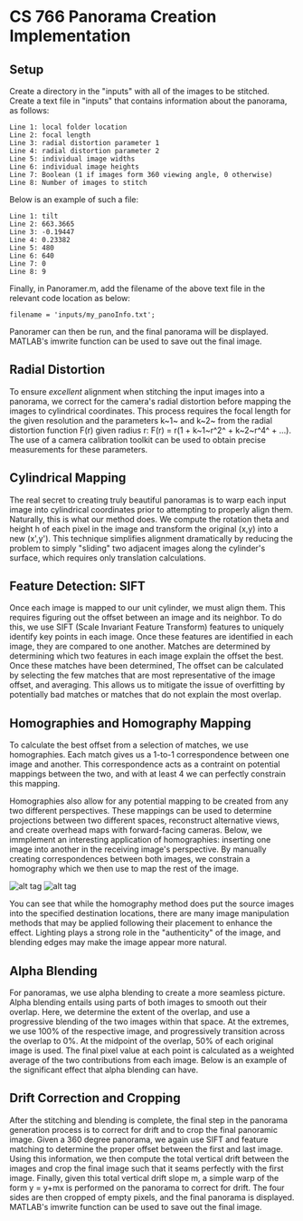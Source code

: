 # CS 766 Panorama Creation Implementation

## Setup
Create a directory in the "inputs" with all of the images to be stitched.
Create a text file in "inputs" that contains information about the panorama, as follows:

    Line 1: local folder location
    Line 2: focal length
    Line 3: radial distortion parameter 1
    Line 4: radial distortion parameter 2
    Line 5: individual image widths
    Line 6: individual image heights
    Line 7: Boolean (1 if images form 360 viewing angle, 0 otherwise)
    Line 8: Number of images to stitch
    
  
Below is an example of such a file:

    Line 1: tilt
    Line 2: 663.3665
    Line 3: -0.19447
    Line 4: 0.23382
    Line 5: 480
    Line 6: 640
    Line 7: 0
    Line 8: 9

Finally, in Panoramer.m, add the filename of the above text file in the relevant code location as below:

    filename = 'inputs/my_panoInfo.txt';

Panoramer can then be run, and the final panorama will be displayed. MATLAB's imwrite function can be used to save out the final image.

## Radial Distortion
To ensure _excellent_ alignment when stitching the input images into a panorama, we correct for the camera's radial distortion before mapping the images to cylindrical coordinates. This process requires the focal length for the given resolution and the parameters k~1~ and k~2~ from the radial distortion function F(r) given radius r: F(r) = r(1 + k~1~r^2^ + k~2~r^4^ + ...). The use of a camera calibration toolkit can be used to obtain precise measurements for these parameters.

## Cylindrical Mapping
The real secret to creating truly beautiful panoramas is to warp each input image into cylindrical coordinates prior to attempting to properly align them. Naturally, this is what our method does. We compute the rotation theta and height h of each pixel in the image and transform the original (x,y) into a new (x',y'). This technique simplifies alignment dramatically by reducing the problem to simply "sliding" two adjacent images along the cylinder's surface, which requires only translation calculations.

## Feature Detection: SIFT
Once each image is mapped to our unit cylinder, we must align them. This requires figuring out the offset between an image and its neighbor. To do this, we use SIFT (Scale Invariant Feature Transform) features to uniquely identify key points in each image. Once these features are identified in each image, they are compared to one another. Matches are determined by determining which two features in each image explain the offset the best. Once these matches have been determined, The offset can be calculated by selecting the few matches that are most representative of the image offset, and averaging. This allows us to mitigate the issue of overfitting by potentially bad matches or matches that do not explain the most overlap.

## Homographies and Homography Mapping
To calculate the best offset from a selection of matches, we use homographies. Each match gives us a 1-to-1 correspondence between one image and another. This correspondence acts as a contraint on potential mappings between the two, and with at least 4 we can perfectly constrain this mapping. 

Homographies also allow for any potential mapping to be created from any two different perspectives. These mappings can be used to determine projections between two different spaces, reconstruct alternative views, and create overhead maps with forward-facing cameras. Below, we immplement an interesting application of homographies: inserting one image into another in the receiving image's perspective. By manually creating correspondences between both images, we constrain a homography which we then use to map the rest of the image.

![alt tag](https://raw.github.com/ronakrm/panoramic_stitching/master/homography/Lab.jpg)
![alt tag](https://raw.github.com/ronakrm/panoramic_stitching/master/homography/homography_fun.jpg)

You can see that while the homography method does put the source images into the specified destination locations, there are many image manipulation methods that may be applied following their placement to enhance the effect. Lighting plays a strong role in the "authenticity" of the image, and blending edges may make the image appear more natural.

## Alpha Blending
For panoramas, we use alpha blending to create a more seamless picture. Alpha blending entails using parts of both images to smooth out their overlap. Here, we determine the extent of the overlap, and use a progressive blending of the two images within that space. At the extremes, we use 100% of the respective image, and progressively transition across the overlap to 0%. At the midpoint of the overlap, 50% of each original image is used. The final pixel value at each point is calculated as a weighted average of the two contributions from each image. Below is an example of the significant effect that alpha blending can have.

## Drift Correction and Cropping
After the stitching and blending is complete, the final step in the panorama generation process is to correct for drift and to crop the final panoramic image. Given a 360 degree panorama, we again use SIFT and feature matching to determine the proper offset between the first and last image. Using this information, we then compute the total vertical drift between the images and crop the final image such that it seams perfectly with the first image. Finally, given this total vertical drift slope m, a simple warp of the form y = y+mx is performed on the panorama to correct for drift. The four sides are then cropped of empty pixels, and the final panorama is displayed. MATLAB's imwrite function can be used to save out the final image.
